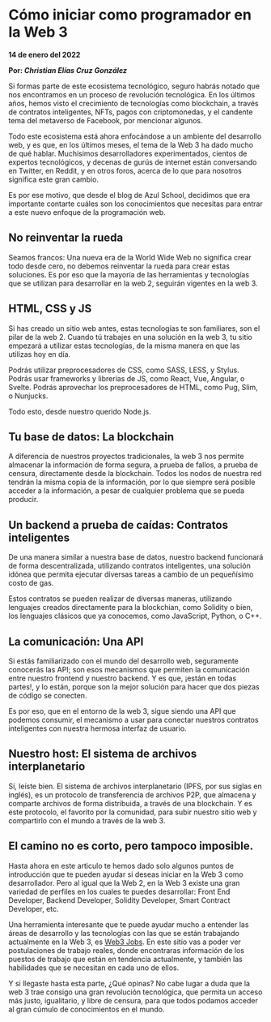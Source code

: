 # Cómo iniciar como programador en la Web 3

__14 de enero del 2022__

__Por: *Christian Elías Cruz González*__

Si formas parte de este ecosistema tecnológico, seguro habrás notado que nos encontramos en un proceso de revolución tecnológica. En los últimos años, hemos visto el crecimiento de tecnologías como blockchain, a través de contratos inteligentes, NFTs, pagos con criptomonedas, y el candente tema del metaverso de Facebook, por mencionar algunos.

Todo este ecosistema está ahora enfocándose a un ambiente del desarrollo web, y es que, en los últimos meses, el tema de la Web 3 ha dado mucho de qué hablar. Muchísimos desarrolladores experimentados, cientos de expertos tecnológicos, y decenas de gurús de internet están conversando en Twitter, en Reddit, y en otros foros, acerca de lo que para nosotros significa este gran cambio.

Es por ese motivo, que desde el blog de Azul School, decidimos que era importante contarte cuáles son los conocimientos que necesitas para entrar a este nuevo enfoque de la programación web.

## No reinventar la rueda

Seamos francos: Una nueva era de la World Wide Web no significa crear todo desde cero, no debemos reinventar la rueda para crear estas soluciones. Es por eso que la mayoría de las herramientas y tecnologías que se utilizan para desarrollar en la web 2, seguirán vigentes en la web 3.

## HTML, CSS y JS

Si has creado un sitio web antes, estas tecnologías te son familiares, son el pilar de la web 2. Cuando tú trabajes en una solución en la web 3, tu sitio empezará a utilizar estas tecnologías, de la misma manera en que las utilizas hoy en día.

Podrás utilizar preprocesadores de CSS, como SASS, LESS, y Stylus. Podrás usar frameworks y librerías de JS, como React, Vue, Angular, o Svelte. Podrás aprovechar los preprocesadores de HTML, como Pug, Slim, o Nunjucks.

Todo esto, desde nuestro querido Node.js.

## Tu base de datos: La blockchain

A diferencia de nuestros proyectos tradicionales, la web 3 nos permite almacenar la información de forma segura, a prueba de fallos, a prueba de censura, directamente desde la blockchain. Todos los nodos de nuestra red tendrán la misma copia de la información, por lo que siempre será posible acceder a la información, a pesar de cualquier problema que se pueda producir.

## Un backend a prueba de caídas: Contratos inteligentes

De una manera similar a nuestra base de datos, nuestro backend funcionará de forma descentralizada, utilizando contratos inteligentes, una solución idónea que permita ejecutar diversas tareas a cambio de un pequeñísimo costo de gas.

Estos contratos se pueden realizar de diversas maneras, utilizando lenguajes creados directamente para la blockchian, como Solidity o bien, los lenguajes clásicos que ya conocemos, como JavaScript, Python, o C++.

## La comunicación: Una API

Si estás familiarizado con el mundo del desarrollo web, seguramente conocerás las API; son esos mecanismos que permiten la comunicación entre nuestro frontend y nuestro backend. Y es que, ¡están en todas partes!, y lo están, porque son la mejor solución para hacer que dos piezas de código se conecten.

Es por eso, que en el entorno de la web 3, sigue siendo una API que podemos consumir, el mecanismo a usar para conectar nuestros contratos inteligentes con nuestra hermosa interfaz de usuario.

## Nuestro host: El sistema de archivos interplanetario

Sí, leíste bien. El sistema de archivos interplanetario (IPFS, por sus siglas en inglés), es un protocolo de transferencia de archivos P2P, que almacena y comparte archivos de forma distribuida, a través de una blockchain. Y es este protocolo, el favorito por la comunidad, para subir nuestro sitio web y compartirlo con el mundo a través de la web 3.

## El camino no es corto, pero tampoco imposible.

Hasta ahora en este articulo te hemos dado solo algunos puntos de introducción que te pueden ayudar si deseas iniciar en la Web 3 como desarrollador. Pero al igual que la Web 2, en la Web 3 existe una gran variedad de perfiles en los cuales te puedes desarrollar:  Front End Developer, Backend Developer, Solidity Developer, Smart Contract Developer, etc.

Una herramienta interesante que te puede ayudar mucho a entender las áreas de desarrollo y las tecnologías con las que se están trabajando actualmente en la Web 3, es [Web3 Jobs](https://web3.career/). En este sitio vas a poder ver postulaciones de trabajo reales, donde encontraras información de los puestos de trabajo que están en tendencia actualmente, y también las habilidades que se necesitan en cada uno de ellos.

Y si llegaste hasta esta parte, ¿Qué opinas? No cabe lugar a duda que la web 3 trae consigo una gran revolución tecnológica, que permita un acceso más justo, igualitario, y libre de censura, para que todos podamos acceder al gran cúmulo de conocimientos en el mundo.